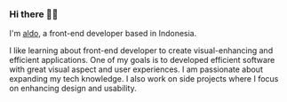 ### Hi there 👋🏻

I'm [aldo](https://), a front-end developer based in Indonesia.

I like learning about front-end developer to create visual-enhancing and efficient applications. One of my goals is to developed efficient software with great visual aspect and user experiences. I am passionate about expanding my tech knowledge. I also work on side projects where I focus on enhancing design and usability.
